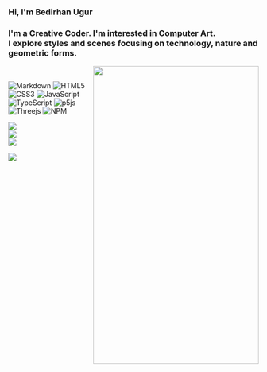 
<h3 align="left">Hi, I'm Bedirhan Ugur</h3>
<h3 align="left">I'm a Creative Coder. I'm interested in Computer Art.<br>I explore styles and scenes focusing on technology, nature and geometric forms.</h3>
 
<img src="https://thumbs.gfycat.com/TanDapperBorderterrier.webp" alt="" width="333" height="600" align="right">
<br/>
 
![Markdown](https://img.shields.io/badge/markdown-%23000000.svg?style=for-the-badge&logo=markdown&logoColor=white) ![HTML5](https://img.shields.io/badge/html5-%23E34F26.svg?style=for-the-badge&logo=html5&logoColor=white) ![CSS3](https://img.shields.io/badge/css3-%231572B6.svg?style=for-the-badge&logo=css3&logoColor=white) ![JavaScript](https://img.shields.io/badge/javascript-%23323330.svg?style=for-the-badge&logo=javascript&logoColor=%23F7DF1E) ![TypeScript](https://img.shields.io/badge/typescript-%23007ACC.svg?style=for-the-badge&logo=typescript&logoColor=white) ![p5js](https://img.shields.io/badge/p5.js-ED225D?style=for-the-badge&logo=p5.js&logoColor=FFFFFF)  ![Threejs](https://img.shields.io/badge/threejs-black?style=for-the-badge&logo=three.js&logoColor=white) ![NPM](https://img.shields.io/badge/NPM-%23000000.svg?style=for-the-badge&logo=npm&logoColor=white)

![](https://github-readme-stats.vercel.app/api?username=bedirxanugur&theme=dark&hide_border=true&include_all_commits=false&count_private=false)<br/>
![](https://github-readme-streak-stats.herokuapp.com/?user=bedirxanugur&theme=dark&hide_border=true)<br/>
![](https://github-readme-stats.vercel.app/api/top-langs/?username=bedirxanugur&theme=dark&hide_border=true&include_all_commits=false&count_private=false&layout=compact)
<br/>

[![](https://visitcount.itsvg.in/api?id=bedirxanugur&icon=2&color=12)](https://visitcount.itsvg.in)
